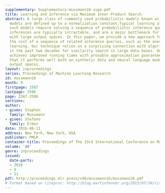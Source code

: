 ```yaml
---
supplementary: Supplementary:mussmann16-supp.pdf
title: Learning and Inference via Maximum Inner Product Search
abstract: A large class of commonly used probabilistic models known as log-linear
  models are defined up to a normalization constant.Typical learning algorithms for
  such models require solving a sequence of probabilistic inference queries. These
  inferences are typically intractable, and are a major bottleneck for learning models
  with large output spaces. In this paper, we provide a new approach for amortizing
  the cost of a sequence of related inference queries, such as the ones arising during
  learning. Our technique relies on a surprising connection with algorithms developed
  in the past two decades for similarity search in large data bases. Our approach
  achieves improved running times with provable approximation guarantees. We show
  that it performs well both on synthetic data and neural language models with large
  output spaces.
layout: inproceedings
series: Proceedings of Machine Learning Research
id: mussmann16
month: 0
firstpage: 2587
lastpage: 2596
page: 2587-2596
sections: 
author:
- given: Stephen
  family: Mussmann
- given: Stefano
  family: Ermon
date: 2016-06-11
address: New York, New York, USA
publisher: PMLR
container-title: Proceedings of The 33rd International Conference on Machine Learning
volume: '48'
genre: inproceedings
issued:
  date-parts:
  - 2016
  - 6
  - 11
pdf: http://proceedings.mlr.press/v48/mussmann16/mussmann16.pdf
# Format based on citeproc: http://blog.martinfenner.org/2013/07/30/citeproc-yaml-for-bibliographies/
---
```

